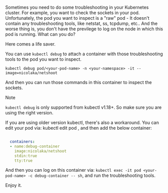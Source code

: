 Sometimes you need to do some troubleshooting in your Kubernetes cluster. For example, you want to check the sockets in your pod. Unfortunately, the pod you want to inspect is a "raw" pod - It doesn't contain any troubleshooting tools, like netstat, ss, tcpdump, etc.. And the worse thing is, you don't have the previlege to log on the node in which this pod is running. What can you do?

Here comes a life saver.

You can use `kubectl debug` to attach a container with those troubleshooting tools to the pod you want to inspect.

`kubectl debug pod/<your-pod-name> -n <your-namespace> -it --image=nicolaka/netshoot`

And then you can run those commands in this container to inspect the sockets.

> [!note]
> `kubectl debug` is only supported from kubectl v1.18+. So make sure you are using the right version.

If you are using older version kubectl, there's also a workaround. You can edit your pod via: kubectl edit pod <your-pod>, and then add the below container:

```yaml

  containers:
  - name:debug-container
    image:nicolaka/netshoot
    stdin:true
    tty:true
```

And then you can log on this container via: `kubectl exec -it pod <your-pod-name> -c debug-container -- sh`, and run the troubleshooting tools.

Enjoy it.


